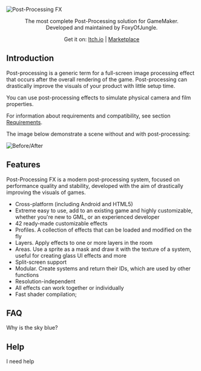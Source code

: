 
<!-- <img class="w-8/8 flex justify-center items-center mx-auto" src="./images/PostProcessingFX_Logo.png" alt="Post-Processing FX a" /> -->
![Post-Processing FX](./images/PostProcessingFX_Logo.png ":no-zoom")

<center>The most complete Post-Processing solution for GameMaker.</center>
<center>Developed and maintained by FoxyOfJungle.</center>

<p align="center">
    Get it on: <a href="https://foxyofjungle.itch.io/post-processing-fx">Itch.io</a> | <a href="https://marketplace.yoyogames.com/assets/10916/post-processing-fx">Marketplace</a>
</p>

## Introduction

Post-processing is a generic term for a full-screen image processing effect that occurs after the overall rendering of the game. Post-processing can drastically improve the visuals of your product with little setup time.

You can use post-processing effects to simulate physical camera and film properties.

For information about requirements and compatibility, see section [Requirements](./pages/requirements.md).

The image below demonstrate a scene without and with post-processing:

![Before/After](./images/PPFX_Comparison.png)


## Features

Post-Processing FX is a modern post-processing system, focused on performance quality and stability, developed with the aim of drastically improving the visuals of games.

<ul class="a">
    <li>Cross-platform (including Android and HTML5)</li>
    <li>Extreme easy to use, add to an existing game and highly customizable, whether you're new to GML, or an experienced developer</li>
    <li>42 ready-made customizable effects</li>
    <li>Profiles. A collection of effects that can be loaded and modified on the fly</li>
    <li>Layers. Apply effects to one or more layers in the room</li>
    <li>Areas. Use a sprite as a mask and draw it with the texture of a system, useful for creating glass UI effects and more</li>
    <li>Split-screen support</li>
    <li>Modular. Create systems and return their IDs, which are used by other functions</li>
    <li>Resolution-independent</li>
    <li>All effects can work together or individually</li>
    <li>Fast shader compilation;</li>
</ul>

## FAQ

Why is the sky blue?

## Help

I need help
